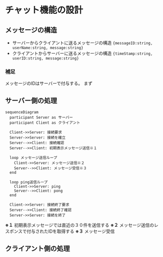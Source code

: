 # チャット機能の設計

## メッセージの構造

- サーバーからクライアントに送るメッセージの構造
  `{messageID:string, userName:string, message:string}`
- クライアントからサーバーに送るメッセージの構造
  `{timeStamp:string, userID:string, message:string}`

### 補足

メッセージのIDはサーバーで付与する。
まず

## サーバー側の処理

```mermaid
sequenceDiagram
  participant Server as サーバー
  participant Client as クライアント

  Client->>Server: 接続要求
  Server->>Server: 接続を確立
  Server-->>Client: 接続確認
  Server-->>Client: 初期表示メッセージ送信※１

  loop メッセージ送信ループ
    Client->>Server: メッセージ送信※２
    Server-->>Client: メッセージ受信※３
  end

  loop ping送信ループ
    Client->>Server: ping
    Server-->>Client: pong
  end

  Client->>Server: 接続終了要求
  Server-->>Client: 接続終了確認
  Server->>Server: 接続を終了
```

**※１** 初期表示メッセージでは直近の３０件を送信する
**※２** メッセージ送信のレスポンスで付与されたIDを取得する
**※３** メッセージ受信


## クライアント側の処理
